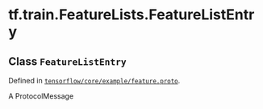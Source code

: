 <div itemscope itemtype="http://developers.google.com/ReferenceObject">
<meta itemprop="name" content="tf.train.FeatureLists.FeatureListEntry" />
<meta itemprop="path" content="Stable" />
</div>

# tf.train.FeatureLists.FeatureListEntry

## Class `FeatureListEntry`





Defined in [`tensorflow/core/example/feature.proto`](https://www.tensorflow.org/code/tensorflow/core/example/feature.proto).

A ProtocolMessage

